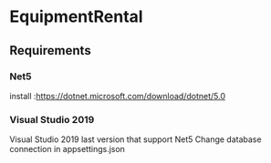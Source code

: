 # EquipmentRental
## Requirements
### Net5
install :https://dotnet.microsoft.com/download/dotnet/5.0
### Visual Studio 2019
Visual Studio 2019 last version that support Net5
Change database connection in appsettings.json
  
  

